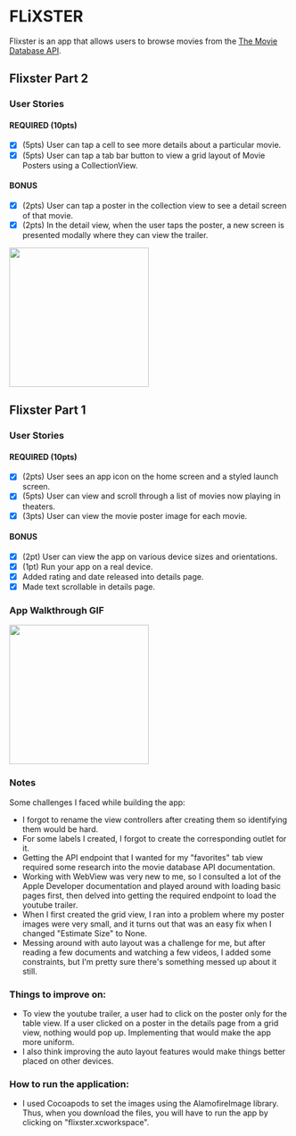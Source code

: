 # FLiXSTER

Flixster is an app that allows users to browse movies from the [The Movie Database API](http://docs.themoviedb.apiary.io/#).

## Flixster Part 2

### User Stories

#### REQUIRED (10pts)
- [x] (5pts) User can tap a cell to see more details about a particular movie.
- [x] (5pts) User can tap a tab bar button to view a grid layout of Movie Posters using a CollectionView.

#### BONUS
- [x] (2pts) User can tap a poster in the collection view to see a detail screen of that movie.
- [x] (2pts) In the detail view, when the user taps the poster, a new screen is presented modally where they can view the trailer.

<img src="http://g.recordit.co/JyP0axSUIZ.gif" width=250><br>

## Flixster Part 1

### User Stories

#### REQUIRED (10pts)
- [x] (2pts) User sees an app icon on the home screen and a styled launch screen.
- [x] (5pts) User can view and scroll through a list of movies now playing in theaters.
- [x] (3pts) User can view the movie poster image for each movie.

#### BONUS
- [x] (2pt) User can view the app on various device sizes and orientations.
- [x] (1pt) Run your app on a real device.
- [x] Added rating and date released into details page.
- [x] Made text scrollable in details page.

### App Walkthrough GIF
<img src="http://g.recordit.co/rpSHZJnobM.gif" width=250><br>

### Notes
Some challenges I faced while building the app:
- I forgot to rename the view controllers after creating them so identifying them would be hard.
- For some labels I created, I forgot to create the corresponding outlet for it.
- Getting the API endpoint that I wanted for my "favorites" tab view required some research into the movie database API documentation.
- Working with WebView was very new to me, so I consulted a lot of the Apple Developer documentation and played around with loading basic pages first, then delved into getting the required endpoint to load the youtube trailer.
- When I first created the grid view, I ran into a problem where my poster images were very small, and it turns out that was an easy fix when I changed "Estimate Size" to None.
- Messing around with auto layout was a challenge for me, but after reading a few documents and watching a few videos, I added some constraints, but I'm pretty sure there's something messed up about it still.

### Things to improve on:
- To view the youtube trailer, a user had to click on the poster only for the table view. If a user clicked on a poster in the details page from a grid view, nothing would pop up. Implementing that would make the app more uniform.
- I also think improving the auto layout features would make things better placed on other devices.

### How to run the application: 
- I used Cocoapods to set the images using the AlamofireImage library. Thus, when you download the files, you will have to run the app by clicking on "flixster.xcworkspace".

